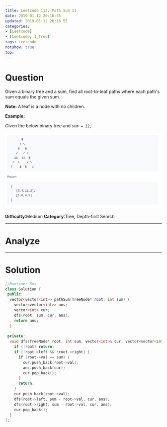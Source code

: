 ```yaml
---
title: Leetcode 113. Path Sum II
date: 2019-01-12 20:16:55
updated: 2019-01-12 20:16:55
categories: 
- [Leetcode]
- [Leetcode, 1_Tree]
tags: Leetcode
notshow: true
top:
---
```


# Question

Given a binary tree and a sum, find all root-to-leaf paths where each path's sum equals the given sum.

**Note:** A leaf is a node with no children.

**Example:**

Given the below binary tree and  `sum = 22`,

![](/images/in-post/2019-01-12-Leetcode-113-Path-Sum-II/2019-01-12-20-17-39.png)

**Difficulty**:Medium
**Category**:Tree, Depth-first Search

<!-- more -->

------------

# Analyze

------------

# Solution

```cpp
//Runtime: 8ms
class Solution {
 public:
  vector<vector<int>> pathSum(TreeNode* root, int sum) {
    vector<vector<int>> ans;
    vector<int> cur;
    dfs(root, sum, cur, ans);
    return ans;
  }

 private:
  void dfs(TreeNode* root, int sum, vector<int>& cur, vector<vector<int>>& ans) {
    if (!root) return;
    if (!root->left && !root->right) {
      if (root->val == sum) {
        cur.push_back(root->val);
        ans.push_back(cur);
        cur.pop_back();
      }
      return;
    }
    cur.push_back(root->val);
    dfs(root->left, sum - root->val, cur, ans);
    dfs(root->right, sum - root->val, cur, ans);
    cur.pop_back();
  }
};
```


